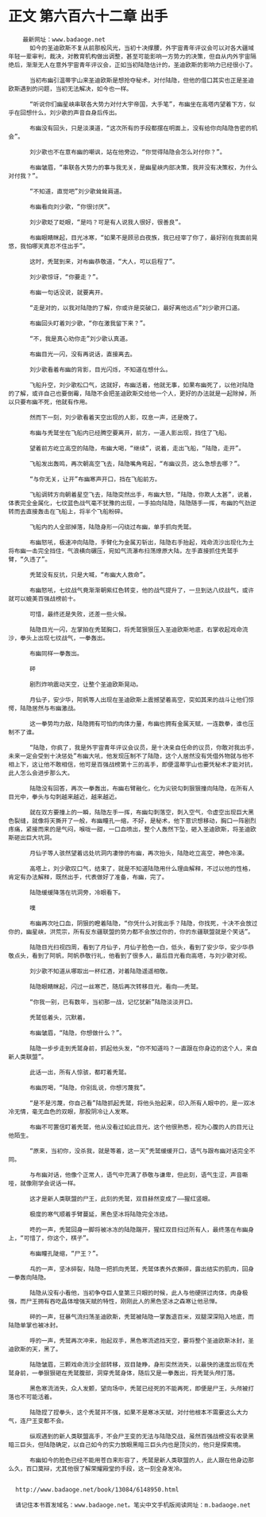# 正文 第六百六十二章 出手
        最新网址：www.badaoge.net
          如今的圣迪欧斯不复从前那般风光，当初十决撑腰，外宇宙青年评议会可以对各大疆域年轻一辈审判，裁决，对教育机构做出调整，甚至可能影响一方势力的决策，但自从内外宇宙隔绝后，渐渐无人在意外宇宙青年评议会，正如当初陆隐估计的，圣迪欧斯的影响力已经很小了。
      
          当初布幽引温蒂宇山来圣迪欧斯是想抢夺秘术，对付陆隐，但他的借口其实也正是圣迪欧斯遇到的问题，当初无法解决，如今也一样。
      
          “听说你们幽星峡串联各大势力对付大宇帝国，大手笔”，布幽坐在高塔内望着下方，似乎在回想什么，刘少歌的声音自身后传出。
      
          布幽没有回头，只是淡漠道，“这次所有的手段都摆在明面上，没有给你向陆隐告密的机会”。
      
          刘少歌也不在意布幽的嘲讽，站在他旁边，“你觉得陆隐会怎么对付你？”。
      
          布幽皱眉，“串联各大势力的事与我无关，是幽星峡内部决策，我并没有决策权，为什么对付我？”。
      
          “不知道，直觉吧”刘少歌耸耸肩道。
      
          布幽看向刘少歌，“你很讨厌”。
      
          刘少歌眨了眨眼，“是吗？可是有人说我人很好，很善良”。
      
          布幽眼睛眯起，目光冰寒，“如果不是顾忌白夜族，我已经宰了你了，最好别在我面前晃悠，我怕哪天真忍不住出手”。
      
          这时，秃鹫到来，对布幽恭敬道，“大人，可以启程了”。
      
          刘少歌惊讶，“你要走？”。
      
          布幽一句话没说，就要离开。
      
          “走是对的，以我对陆隐的了解，你或许是突破口，最好离他远点”刘少歌开口道。
      
          布幽回头盯着刘少歌，“你在激我留下来？”。
      
          “不，我是真心劝你走”刘少歌认真道。
      
          布幽目光一闪，没有再说话，直接离去。
      
          刘少歌看着布幽的背影，目光闪烁，不知道在想什么。
      
          飞船升空，刘少歌松口气，这就好，布幽活着，他就无事，如果布幽死了，以他对陆隐的了解，或许自己也要倒霉，陆隐不会把圣迪欧斯交给他一个人，更好的办法就是一起除掉，所以只要布幽不死，他就有作用。
      
          然而下一刻，刘少歌看着天空出现的人影，叹息一声，还是晚了。
      
          布幽与秃鹫坐在飞船内已经腾空要离开，前方，一道人影出现，挡住了飞船。
      
          望着前方屹立高空的陆隐，布幽大喝，“继续”，说着，走出飞船，“陆隐，走开”。
      
          飞船发出轰鸣，再次朝高空飞去，陆隐嘴角弯起，“布幽议员，这么急想去哪？”。
      
          “与你无关，让开”布幽寒声开口，挡在飞船前方。
      
          飞船调转方向朝着星空飞去，陆隐突然出手，布幽大怒，“陆隐，你欺人太甚”，说着，体表完全金属化，七纹蓝色战气毫不犹豫的出现，一手拍向陆隐，陆隐随手一挥，布幽的气劲逆转而去直接轰击在飞船上，将半个飞船粉碎。
      
          飞船内的人全部掉落，陆隐身形一闪绕过布幽，单手抓向秃鹫。
      
          布幽怒吼，极速冲向陆隐，手臂化为金属刃斩出，陆隐右手抬起，戏命流沙出现化为土将布幽一击完全挡住，气浪横向碾压，宛如气流瀑布扫荡燎原大陆，左手直接抓住秃鹫手臂，“久违了”。
      
          秃鹫没有反抗，只是大喊，“布幽大人救命”。
      
          布幽怒吼，七纹战气竟渐渐朝紫红色转变，他的战气提升了，一旦到达八纹战气，或许就可以媲美百强战榜前十。
      
          可惜，最终还是失败，还差一些火候。
      
          陆隐目光一闪，左掌拍在秃鹫胸口，将秃鹫狠狠压入圣迪欧斯地底，右掌收起戏命流沙，拳头上出现七纹战气，一拳轰出。
      
          布幽同样一拳轰出。
      
          砰
      
          剧烈炸响震动天空，让整个圣迪欧斯晃动。
      
          月仙子，安少华，阿帆等人出现在圣迪欧斯上震撼望着高空，突如其来的战斗让他们惊愕，陆隐居然与布幽激战。
      
          这一拳势均力敌，陆隐拥有可怕的肉体力量，布幽也拥有金属天赋，一连数拳，谁也压制不了谁。
      
          “陆隐，你疯了，我是外宇宙青年评议会议员，是十决亲自任命的议员，你敢对我出手，未来一定会受到十决惩处”布幽大吼，他发现压制不了陆隐，这个人居然没有凭借外物就与他不相上下，这让他不敢相信，他可是百强战榜第十三的高手，即便温蒂宇山也要凭秘术才能对抗，此人怎么会进步那么大。
      
          陆隐没有回答，再次一拳轰出，布幽右臂融化，化为尖锐勾刺狠狠撞向陆隐，在所有人目光中，拳头与勾刺越来越近，越来越近。
      
          就在双方要撞上的一瞬，陆隐左手一挥，布幽勾刺落空，刺入空气，令虚空出现巨大黑色裂缝，就像将天撕开了一般，布幽瞳孔一缩，不好，是秘术，他下意识想移动，胸口一阵剧烈疼痛，紧接而来的是气闷，喉咙一甜，一口血喷出，整个人轰然下坠，砸入圣迪欧斯，将圣迪欧斯砸出巨大坑洞。
      
          月仙子等人骇然望着远处坑洞内凄惨的布幽，再次抬头，陆隐屹立高空，神色冷漠。
      
          高塔上，刘少歌叹口气，结束了，就是不知道陆隐用什么理由解释，不过以他的性格，肯定有办法解释，既然出手，代表做好了准备，布幽，完了。
      
          陆隐缓缓降落在坑洞旁，冷眼看下。
      
          噗
      
          布幽再次吐口血，阴狠的瞪着陆隐，“你凭什么对我出手？陆隐，你找死，十决不会放过你的，幽星峡，洪荒宗，所有反东疆联盟的势力都不会放过你的，你的东疆联盟就是个笑话”。
      
          陆隐目光扫视四周，看到了月仙子，月仙子脸色一白，低头，看到了安少华，安少华恭敬点头，看到了阿帆，阿帆恭敬行礼，他看到了很多人，最后目光看向高塔，与刘少歌对视。
      
          刘少歌不知道从哪取出一杯红酒，对着陆隐遥遥相敬。
      
          陆隐眼睛眯起，闪过一丝寒芒，随后再次转移目光，看向——秃鹫。
      
          “你我一别，已有数年，当初那一战，记忆犹新”陆隐淡淡开口。
      
          秃鹫低着头，沉默着。
      
          布幽皱眉，“陆隐，你想做什么？”。
      
          陆隐一步步走到秃鹫身前，抓起他头发，“你不知道吗？一直跟在你身边的这个人，来自新人类联盟”。
      
          此话一出，所有人惊骇，都盯着秃鹫。
      
          布幽厉喝，“陆隐，你别乱说，你想污蔑我”。
      
          “是不是污蔑，你自己看”陆隐抓起秃鹫，将他头抬起来，印入所有人眼中的，是一双冰冷无情，毫无血色的双眼，那股阴冷让人发寒。
      
          布幽不可置信盯着秃鹫，他从没看过如此目光，这个他很熟悉，视为心腹的人的目光让他陌生。
      
          “原来，当初你，没杀我，就是等着，这一天”秃鹫缓缓开口，语气与跟布幽对话完全不同。
      
          与布幽对话，他像个正常人，语气中充满了恭敬与谦卑，但此刻，语气生涩，声音嘶哑，就像刚学会说话一样。
      
          这才是新人类联盟的尸王，此刻的秃鹫，双目赫然变成了——猩红竖眼。
      
          极度的寒气顺着手臂蔓延，黑色坚冰将陆隐完全冻结。
      
          咚的一声，秃鹫回身一脚将被冰冻的陆隐踹开，猩红双目扫过所有人，最终落在布幽身上，“可惜了，你这个，棋子”。
      
          布幽瞳孔陡缩，“尸王？”。
      
          乓的一声，坚冰碎裂，陆隐一把抓向秃鹫，秃鹫体表外衣撕碎，露出结实的肌肉，回身一拳轰向陆隐。
      
          陆隐从没有小看他，当初争夺巨人皇第三只眼的时候，此人与他硬拼过肉体，肉身极强，而尸王拥有吞吃晶体增强天赋的特性，刚刚此人的黑色坚冰之森寒让他忌惮。
      
          砰的一声，狂暴气流扫荡圣迪欧斯，秃鹫被陆隐一掌轰退百米，双腿深深陷入地底，而陆隐单掌也被冰封。
      
          呼的一声，秃鹫再次冲来，抬起双手，黑色寒流遮挡天空，要将整个圣迪欧斯冰封，圣迪欧斯的天，黑了。
      
          陆隐皱眉，三颗戏命流沙全部转移，双目陡睁，身形突然消失，以最快的速度出现在秃鹫身前，一拳狠狠砸在秃鹫腹部，洞穿秃鹫身体，随后又是一拳轰出，将秃鹫头颅打落。
      
          黑色寒流消失，众人发颤，望向场中，秃鹫已经死的不能再死，即便是尸王，头颅被打落也不可能活着。
      
          陆隐捏了捏拳头，这个秃鹫并不强，如果不是寒冰天赋，对付他根本不需要这么大力气，连尸王变都不会。
      
          纵观遇到的新人类联盟高手，不会尸王变的无法与陆隐交战，虽然百强战榜没有收录黑暗三巨头，但陆隐确定，以自己如今的实力放眼黑暗三巨头内也是顶尖的，他只是探索境。
      
          布幽如今的脸色已经不能用苍白来形容了，秃鹫是新人类联盟的人，此人跟在他身边那么久，百口莫辩，尤其他很了解荣耀殿堂的手段，这一刻全身发冷。
      
      
      http://www.badaoge.net/book/13084/6148950.html
      
      请记住本书首发域名：www.badaoge.net。笔尖中文手机版阅读网址：m.badaoge.net